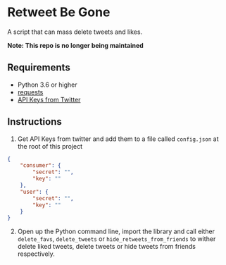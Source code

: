 # Retweet Be Gone
A script that can mass delete tweets and likes.

**Note: This repo is no longer being maintained**

## Requirements
* Python 3.6 or higher
* [requests](http://docs.python-requests.org/en/master/)
* [API Keys from Twitter](https://developer.twitter.com/en/docs/basics/authentication/guides/access-tokens.html)

## Instructions
1. Get API Keys from twitter and add them to a file called `config.json` at the root of this project
```json
{
    "consumer": {
        "secret": "",
        "key": ""
    },
    "user": {
        "secret": "",
        "key": ""
    }
}
```
2. Open up the Python command line, import the library and call either `delete_favs`, `delete_tweets` or `hide_retweets_from_friends` to wither delete liked tweets, delete tweets or hide tweets from friends respectively.
